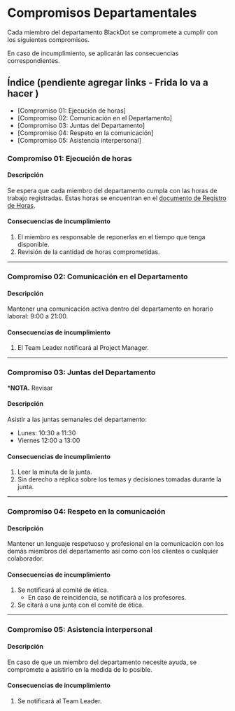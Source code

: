 # Compromisos Departamentales

Cada miembro del departamento BlackDot se compromete a cumplir con los siguientes compromisos.


En caso de incumplimiento, se aplicarán las consecuencias correspondientes.

## Índice (pendiente agregar links - Frida lo va a hacer )

- [Compromiso 01: Ejecución de horas]
- [Compromiso 02: Comunicación en el Departamento]
- [Compromiso 03: Juntas del Departamento]
- [Compromiso 04: Respeto en la comunicación]
- [Compromiso 05: Asistencia interpersonal]


### Compromiso 01: Ejecución de horas

#### Descripción

Se espera que cada miembro del departamento cumpla con las horas de trabajo registradas. Estas horas se encuentran en el [documento de Registro de Horas](https://docs.google.com/spreadsheets/u/0/d/1ve1pMXVO2P7eFKs-ulKzERHH2bW0jvOMOjQVrRdFzP4/edit).

#### **Consecuencias de incumplimiento**

1. El miembro es responsable de reponerlas en el tiempo que tenga disponible.
2. Revisión de la cantidad de horas comprometidas.

---

### Compromiso 02: Comunicación en el Departamento

#### Descripción

Mantener una comunicación activa dentro del departamento en horario laboral: 9:00 a 21:00.

#### **Consecuencias de incumplimiento**

1. El Team Leader notificará al Project Manager.

---

### Compromiso 03: Juntas del Departamento

***NOTA.** Revisar

#### Descripción

Asistir a las juntas semanales del departamento:

- Lunes: 10:30 a 11:30
- Viernes 12:00 a 13:00

#### **Consecuencias de incumplimiento**

1. Leer la minuta de la junta.
2. Sin derecho a réplica sobre los temas y decisiones tomadas durante la junta.

---

### Compromiso 04: Respeto en la comunicación

#### Descripción

Mantener un lenguaje respetuoso y profesional en la comunicación con los demás miembros del departamento asi como con los clientes o cualquier colaborador.

#### **Consecuencias de incumplimiento**

1. Se notificará al comité de ética.
   - En caso de reincidencia, se notificará a los profesores.
2. Se citará a una junta con el comité de ética.

---

### Compromiso 05: Asistencia interpersonal

#### Descripción

En caso de que un miembro del departamento necesite ayuda, se compromete a asistirlo en la medida de lo posible.

#### **Consecuencias de incumplimiento**

1. Se notificará al Team Leader.


